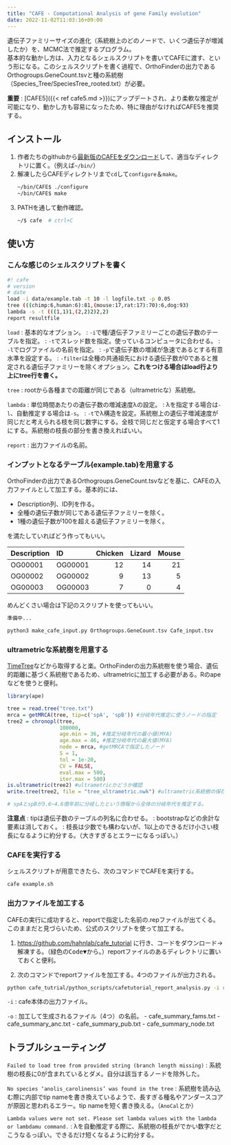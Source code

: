 ```yaml
---
title: "CAFE - Computational Analysis of gene Family evolution"
date: 2022-11-02T11:03:16+09:00
---
```


遺伝子ファミリーサイズの進化（系統樹上のどのノードで、いくつ遺伝子が増減したか）を、MCMC法で推定するプログラム。  
基本的な動かし方は、入力となるシェルスクリプトを書いてCAFEに渡す、という形になる。このシェルスクリプトを書く過程で、OrthoFinderの出力であるOrthogroups.GeneCount.tsvと種の系統樹（Species_Tree/SpeciesTree_rooted.txt）が必要。

**重要**
:	[CAFE5]({{< ref cafe5.md >}})にアップデートされ、より柔軟な推定が可能になり、動かし方も容易になったため、特に理由がなければCAFE5を推奨する。

## インストール
1. 作者たちのgithubから[最新版のCAFEをダウンロード](https://github.com/hahnlab/CAFE/releases/latest)して、適当なディレクトリに置く。（例えば`~/bin/`）
2. 解凍したらCAFEディレクトリまで`cd`して`configure`＆`make`。
	```bash
	~/bin/CAFE$ ./configure
	~/bin/CAFE$ make
	```
3. PATHを通して動作確認。
	```bash
	~/$ cafe  # ctrl+C
	```

## 使い方
### こんな感じのシェルスクリプトを書く
```bash
#! cafe 
# version 
# date 
load -i data/example.tab -t 10 -l logfile.txt -p 0.05 
tree (((chimp:6,human:6):81,(mouse:17,rat:17):70):6,dog:93) 
lambda -s -t (((1,1)1,(2,2)2)2,2) 
report resultfile
```

`load`
:	基本的なオプション。
:	`-i`で種/遺伝子ファミリーごとの遺伝子数のテーブルを指定。
:	`-t`でスレッド数を指定。使っているコンピュータに合わせる。
:	`-l`でログファイルの名前を指定。
:	`-p`で遺伝子数の増減が急速であるとする有意水準を設定する。
:	`-filter`は全種の共通祖先における遺伝子数が0であると推定される遺伝子ファミリーを除くオプション。**これをつける場合はload行より上にtree行を書く。**

`tree`
:	rootから各種までの距離が同じである（ultrametricな）系統樹。

`lambda`
:	単位時間あたりの遺伝子数の増減速度λの設定。
:	λを指定する場合は`-l`、自動推定する場合は`-s`。
:	`-t`でλ構造を設定。系統樹上の遺伝子増減速度が同じだと考えられる枝を同じ数字にする。全枝で同じだと仮定する場合すべて1にする。系統樹の枝長の部分を書き換えればいい。

`report`
:	出力ファイルの名前。

### インプットとなるテーブル(example.tab)を用意する
OrthoFinderの出力であるOrthogroups.GeneCount.tsvなどを基に、CAFEの入力ファイルとして加工する。基本的には、
- Description列、ID列を作る。
- 全種の遺伝子数が同じである遺伝子ファミリーを除く。
- 1種の遺伝子数が100を超える遺伝子ファミリーを除く。

を満たしていればどう作ってもいい。

|Description|ID|Chicken|Lizard|Mouse|
|:---|:---|---:|---:|---:|
|OG00001|OG00001|12|14|21|
|OG00002|OG00002|9|13|5|
|OG00003|OG00003|7|0|4|

めんどくさい場合は下記のスクリプトを使ってもいい。
```python
準備中...
```

```bash
python3 make_cafe_input.py Orthogroups.GeneCount.tsv Cafe_input.tsv
```

### ultrametricな系統樹を用意する
[TimeTree](http://www.timetree.org/)などから取得すると楽。OrthoFinderの出力系統樹を使う場合、遺伝的距離に基づく系統樹であるため、ultrametricに加工する必要がある。Rのapeなどを使うと便利。

```R
library(ape)

tree = read.tree("tree.txt")
mrca = getMRCA(tree, tip=c('spA', 'spB')) #分岐年代推定に使うノードの指定
tree2 = chronopl(tree,
                 100000,
                 age.min = 36, #推定分岐年代の最小値(MYA)
                 age.max = 46, #推定分岐年代の最大値(MYA)
                 node = mrca, #getMRCAで指定したノード
                 S = 1,
                 tol = 1e-20,
                 CV = FALSE,
                 eval.max = 500,
                 iter.max = 500) 
is.ultrametric(tree2) #ultrametricかどうか確認
write.tree(tree2, file = "tree_ultrametric.nwk") #ultrametric系統樹の保存

# spAとspBが3.6~4.6億年前に分岐したという情報から全体の分岐年代を推定する。
```

**注意点**
:	tipは遺伝子数のテーブルの列名に合わせる。
:	bootstrapなどの余計な要素は消しておく。
:	枝長は少数でも構わないが、1以上のできるだけ小さい枝長になるように約分する。（大きすぎるとエラーになるっぽい。）

### CAFEを実行する
シェルスクリプトが用意できたら、次のコマンドでCAFEを実行する。

```bash
cafe example.sh
```

### 出力ファイルを加工する
CAFEの実行に成功すると、reportで指定した名前の.repファイルが出てくる。このままだと見づらいため、公式のスクリプトを使って加工する。

1. https://github.com/hahnlab/cafe_tutorial に行き、コードをダウンロード→解凍する。（緑色の<kbd>Code▼</kbd>から。）reportファイルのあるディレクトリに置いておくと便利。

2. 次のコマンドでreportファイルを加工する。4つのファイルが出力される。

```bash
python cafe_tutrial/python_scripts/cafetutorial_report_analysis.py -i resultfile.rep -o cafe_summary
```

`-i`
:	cafe本体の出力ファイル。

`-o`
:	加工して生成されるファイル（4つ）の名前。
    - cafe\_summary_fams.txt
    - cafe\_summary_anc.txt
    - cafe\_summary_pub.txt
    - cafe\_summary_node.txt

## トラブルシューティング
`Failed to load tree from provided string (branch length missing)`
:	系統樹の枝長に0が含まれているとダメ。自分は該当するノードを除外した。

`No species ‘anolis_carolinensis’ was found in the tree`
:	系統樹を読み込む際に内部でtip nameを書き換えているようで、長すぎる種名やアンダースコアが原因と思われるエラー。tip nameを短く書き換える。（`AnoCal`とか）

`Lambda values were not set. Please set lambda values with the lambda or lambdamu command.`
:	λを自動推定する際に、系統樹の枝長がでかい数字だとこうなるっぽい。できるだけ短くなるように約分する。

